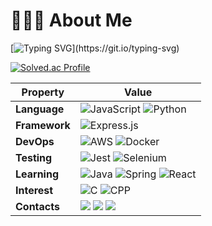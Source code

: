 # 🧑🏻‍💻  About Me

[![Typing SVG](https://readme-typing-svg.herokuapp.com?color=%2336BCF7&width=600&lines=Hi+there+👋,+I+am+Hanjae+Lee;Backend+Developer;)](https://git.io/typing-svg)

[![Solved.ac Profile](http://mazassumnida.wtf/api/v2/generate_badge?boj=hanjaelee)](https://solved.ac/hanjaelee/)

| Property | Value |
| -------------- | ------ |
| **Language** | ![JavaScript](https://img.shields.io/badge/javascript-%23323330.svg?style=flat&logo=javascript&logoColor=%23F7DF1E) ![Python](https://img.shields.io/badge/python-3670A0?style=flat&logo=python&logoColor=ffdd54)
| **Framework** | ![Express.js](https://img.shields.io/badge/express.js-%23404d59.svg?style=flat&logo=express&logoColor=%2361DAFB) |
| **DevOps** | ![AWS](https://img.shields.io/badge/AWS-%23FF9900.svg?style=flat&logo=amazon-aws&logoColor=white) ![Docker](https://img.shields.io/badge/docker-%230db7ed.svg?style=flat&logo=docker&logoColor=white) |
| **Testing** | ![Jest](https://img.shields.io/badge/-jest-%23C21325?style=flat-square&logo=jest&logoColor=white) ![Selenium](https://img.shields.io/badge/-selenium-%43B02A?style=flat&logo=selenium&logoColor=white) |
| **Learning** | ![Java](https://img.shields.io/badge/Java-007396?style=flat&logo=Java&logoColor=white) ![Spring](https://img.shields.io/badge/Spring-6DB33F?style=flat&logo=Spring&logoColor=white) ![React](https://img.shields.io/badge/react-%2320232a.svg?style=flat&logo=react&logoColor=%2361DAFB) |
| **Interest** | ![C](https://img.shields.io/badge/C-A8B9CC?style=flat&logo=C&logoColor=white) ![CPP](https://img.shields.io/badge/C++-00599C?style=flat&logo=cplusplus&logoColor=white) |
| **Contacts**| <a href="mailto:jayhanjaelee@gmail.com" target="_blank"><img src="https://img.shields.io/badge/Gmail-D14836?style=flat&logo=gmail&logoColor=white"/></a> <a href="https://velog.io/@jayhanjaelee" target="_blank"><img src="https://img.shields.io/badge/Velog-20C997?style=flat&logo=velog&logoColor=white"/></a> <a href="https://www.instagram.com/jayhanjaelee" target="_blank"><img src="https://img.shields.io/badge/Instagram-E4405F?style=flat&logo=instagram&logoColor=white"/></a> |
